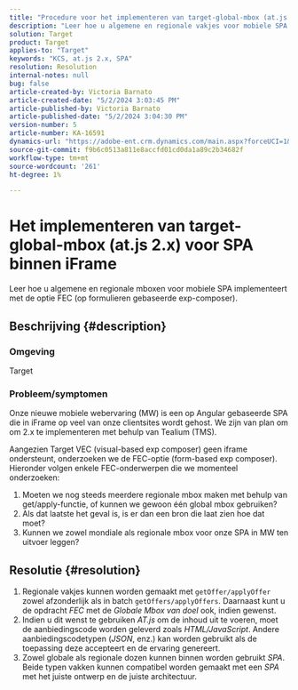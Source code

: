 ```yaml
---
title: "Procedure voor het implementeren van target-global-mbox (at.js 2.x) voor SPA binnen iFrame"
description: "Leer hoe u algemene en regionale vakjes voor mobiele SPA kunt implementeren."
solution: Target
product: Target
applies-to: "Target"
keywords: "KCS, at.js 2.x, SPA"
resolution: Resolution
internal-notes: null
bug: false
article-created-by: Victoria Barnato
article-created-date: "5/2/2024 3:03:45 PM"
article-published-by: Victoria Barnato
article-published-date: "5/2/2024 3:04:30 PM"
version-number: 5
article-number: KA-16591
dynamics-url: "https://adobe-ent.crm.dynamics.com/main.aspx?forceUCI=1&pagetype=entityrecord&etn=knowledgearticle&id=5a61b62a-9508-ef11-9f89-6045bd06eea5"
source-git-commit: f9b6c0513a811e8accfd01cd0da1a89c2b34682f
workflow-type: tm+mt
source-wordcount: '261'
ht-degree: 1%

---
```


# Het implementeren van target-global-mbox (at.js 2.x) voor SPA binnen iFrame


Leer hoe u algemene en regionale mboxen voor mobiele SPA implementeert met de optie FEC (op formulieren gebaseerde exp-composer).

## Beschrijving {#description}


### <b>Omgeving</b>

Target



### <b>Probleem/symptomen</b>

Onze nieuwe mobiele webervaring (MW) is een op Angular gebaseerde SPA die in iFrame op veel van onze clientsites wordt gehost. We zijn van plan om om 2.x te implementeren met behulp van Tealium (TMS).

Aangezien Target VEC (visual-based exp composer) geen iframe ondersteunt, onderzoeken we de FEC-optie (form-based exp composer). Hieronder volgen enkele FEC-onderwerpen die we momenteel onderzoeken:



1. Moeten we nog steeds meerdere regionale mbox maken met behulp van get/apply-functie, of kunnen we gewoon één global mbox gebruiken?
2. Als dat laatste het geval is, is er dan een bron die laat zien hoe dat moet?
3. Kunnen we zowel mondiale als regionale mbox voor onze SPA in MW ten uitvoer leggen?



## Resolutie {#resolution}


1. Regionale vakjes kunnen worden gemaakt met `getOffer/applyOffer` zowel afzonderlijk als in batch `getOffers/applyOffers`. Daarnaast kunt u de opdracht *FEC* met de *Globale Mbox van doel* ook, indien gewenst.
2. Indien u dit wenst te gebruiken *AT.js* om de inhoud uit te voeren, moet de aanbiedingscode worden geleverd zoals *HTML/JavaScript*. Andere aanbiedingscodetypen (*JSON*, enz.) kan worden gebruikt als de toepassing deze accepteert en de ervaring genereert.
3. Zowel globale als regionale dozen kunnen binnen worden gebruikt *SPA*. Beide typen vakken kunnen compatibel worden gemaakt met een *SPA* met het juiste ontwerp en de juiste architectuur.


